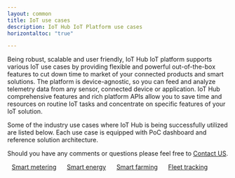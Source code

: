 ```yaml
---
layout: common
title: IoT use cases
description: IoT Hub IoT Platform use cases
horizontaltoc: "true"

--- 
```


Being robust, scalable and user friendly, IoT Hub IoT platform supports various IoT use cases by providing flexible and powerful out-of-the-box features to cut down time to market of your connected products and smart solutions. The platform is device-agnostic, so you can feed and analyze telemetry data from any sensor, connected device or application. IoT Hub comprehensive features and rich platform APIs allow you to save time and resources on routine IoT tasks and concentrate on specific features of your IoT solution.

Some of the industry use cases where IoT Hub is being successfully utilized are listed below. Each use case is equipped with PoC dashboard and reference solution architecture.

Should you have any comments or questions please feel free to [Contact US](https://www.magenta.at/business/iot/kontakt).

<a style="margin: 10px;" href="/smart-metering/" class="button">Smart metering</a>
<a style="margin: 10px;" href="/smart-energy/" class="button">Smart energy</a>
<a style="margin: 10px;" href="/smart-farming/" class="button">Smart farming</a>
<a style="margin: 10px;" href="/fleet-tracking/" class="button">Fleet tracking</a>
